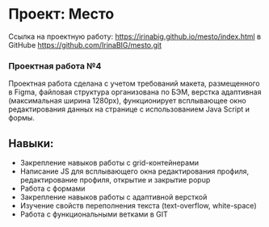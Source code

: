 # Проект: Место

Ссылка на проектную работу: https://irinabig.github.io/mesto/index.html
в GitHube https://github.com/IrinaBIG/mesto.git

### Проектная работа №4

Проектная работа сделана с учетом требований макета, размещенного в Figma, файловая структура организована по БЭМ, верстка адаптивная (максимальная ширина 1280px), функционирует всплывающее окно редактирования данных на странице с использованием Java Script и формы.

## Навыки:
* Закрепление навыков работы с grid-контейнерами
* Написание JS для всплывающего окна редактирования профиля, редактирование профиля, открытие и закрытие popup
* Работа с формами
* Закрепление навыков работы с адаптивной версткой
* Изучение свойств переполнения текста (text-overflow, white-space)
* Работа с функциональными ветками в GIT
